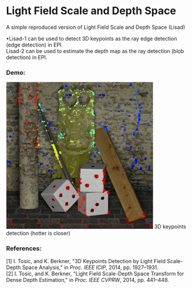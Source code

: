 # Light Field Scale and Depth Space
A simple reproduced version of Light Field Scale and Depth Space (Lisad)

&bull;Lisad-1 can be used to detect 3D keypoints as the ray edge detection (edge detection) in EPI.
<br>
Lisad-2 can be used to estimate the depth map as the ray detection (blob detection) in EPI.

### Demo:
<img src=https://github.com/GilbertRC/Light-Field-Scale-and-Depth-Space/blob/main/result_buddha.bmp width="400">
3D keypoints detection (hotter is closer)

### References:
[1] I. Tosic, and K. Berkner, "3D Keypoints Detection by Light Field Scale-Depth Space Analysis," in *Proc. IEEE ICIP*, 2014, pp. 1927–1931.
<br>
[2] I. Tosic, and K. Berkner, "Light Field Scale-Depth Space Transform for Dense Depth Estimation," in *Proc. IEEE CVPRW*, 2014, pp. 441–448.
